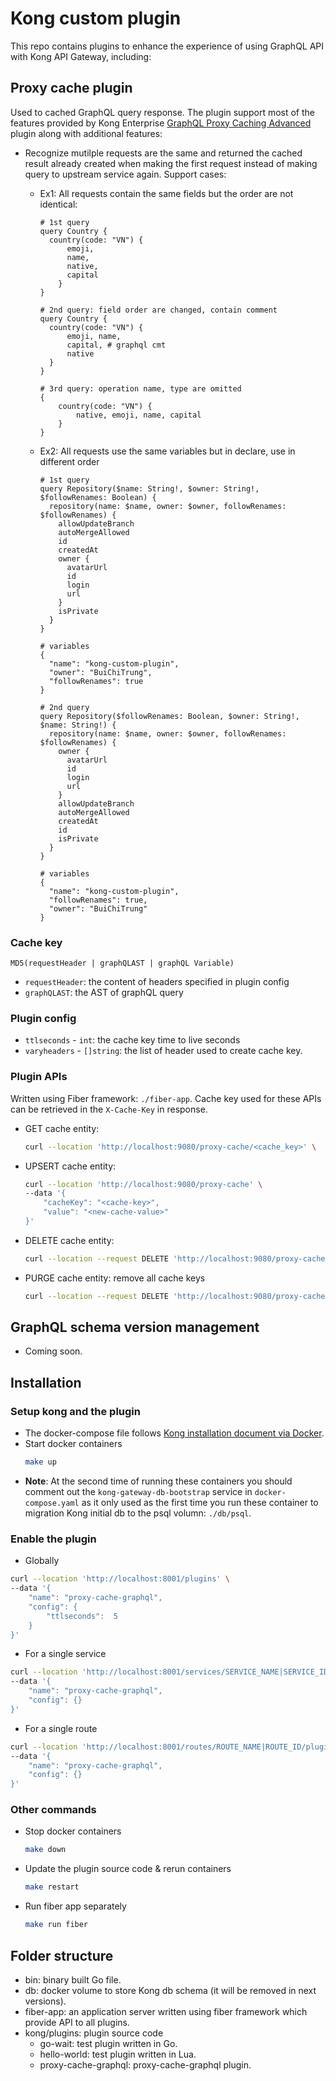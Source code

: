 # Kong custom plugin
This repo contains plugins to enhance the experience of using GraphQL API with Kong API Gateway, including:

## Proxy cache plugin
Used to cached GraphQL query response. The plugin support most of the features provided by Kong Enterprise [GraphQL Proxy Caching Advanced](https://docs.konghq.com/hub/kong-inc/graphql-proxy-cache-advanced/) plugin along with additional features:
+ Recognize mutilple requests are the same and returned the cached result already created when making the first request instead of making query to upstream service again. Support cases:
  + Ex1: All requests contain the same fields but the order are not identical:
    ```
    # 1st query
    query Country {
      country(code: "VN") {
          emoji,    
          name,
          native,
          capital
	    }
    }
        
    # 2nd query: field order are changed, contain comment
    query Country {
      country(code: "VN") {
          emoji, name,
          capital, # graphql cmt
          native
      }
    }
    
    # 3rd query: operation name, type are omitted
    {
        country(code: "VN") {
            native, emoji, name, capital
        } 
    }
    ```
  
  + Ex2: All requests use the same variables but in declare, use in different order
  
    ```
    # 1st query
    query Repository($name: String!, $owner: String!, $followRenames: Boolean) {
      repository(name: $name, owner: $owner, followRenames: $followRenames) {
        allowUpdateBranch
        autoMergeAllowed
        id
        createdAt
        owner {
          avatarUrl
          id
          login
          url
        }
        isPrivate
      }
    }
    
    # variables
    {
      "name": "kong-custom-plugin",
      "owner": "BuiChiTrung",
      "followRenames": true
    }
    
    # 2nd query
    query Repository($followRenames: Boolean, $owner: String!, $name: String!) {
      repository(name: $name, owner: $owner, followRenames: $followRenames) {
        owner {
          avatarUrl
          id
          login
          url
        }
        allowUpdateBranch
        autoMergeAllowed
        createdAt
        id
        isPrivate
      }
    }
    
    # variables
    {
      "name": "kong-custom-plugin",
      "followRenames": true,
      "owner": "BuiChiTrung"
    }
    ```

### Cache key

`MD5(requestHeader | graphQLAST | graphQL Variable)`

+ `requestHeader`: the content of headers specified in plugin config
+ `graphQLAST`: the AST of graphQL query

### Plugin config

+ `ttlseconds` - `int`: the cache key time to live seconds
+  `varyheaders` - `[]string`: the list of header used to create cache key. 

### Plugin APIs

Written using Fiber framework: `./fiber-app`. Cache key used for these APIs can be retrieved in the `X-Cache-Key` in response.

+ GET cache entity:

  ```bash
  curl --location 'http://localhost:9080/proxy-cache/<cache_key>' \
  ```

+ UPSERT cache entity:

  ```bash
  curl --location 'http://localhost:9080/proxy-cache' \
  --data '{
      "cacheKey": "<cache-key>",
      "value": "<new-cache-value>"
  }'
  ```

+ DELETE cache entity:

  ```bash
  curl --location --request DELETE 'http://localhost:9080/proxy-cache/<cache-key>'
  ```

+ PURGE cache entity: remove all cache keys

  ```bash
  curl --location --request DELETE 'http://localhost:9080/proxy-cache'
  ```

## GraphQL schema version management
+ Coming soon. 

## Installation

### Setup kong and the plugin
+ The docker-compose file follows [Kong installation document via Docker](https://docs.konghq.com/gateway/latest/install/docker/).
+ Start docker containers
    ```bash
    make up
    ```
+ **Note**: At the second time of running these containers you should comment out the `kong-gateway-db-bootstrap` service in `docker-compose.yaml` as it only used as the first time you run these container to migration Kong initial db to the psql volumn: `./db/psql`.

### Enable the plugin
+ Globally
```bash
curl --location 'http://localhost:8001/plugins' \
--data '{
    "name": "proxy-cache-graphql",
    "config": {
        "ttlseconds":  5
    }
}'
```

+ For a single service
```bash
curl --location 'http://localhost:8001/services/SERVICE_NAME|SERVICE_ID/plugins' \
--data '{
    "name": "proxy-cache-graphql",
    "config": {}
}'
```

+ For a single route
```bash
curl --location 'http://localhost:8001/routes/ROUTE_NAME|ROUTE_ID/plugins' \
--data '{
    "name": "proxy-cache-graphql",
    "config": {}
}'
```


### Other commands
+ Stop docker containers
    ```bash
    make down
    ```
+ Update the plugin source code & rerun containers
    ```bash
    make restart
    ```
+ Run fiber app separately
    ```bash
    make run fiber 
    ```

## Folder structure
+ bin: binary built Go file.
+ db: docker volume to store Kong db schema (it will be removed in next versions).
+ fiber-app: an application server written using fiber framework which provide API to all plugins.
+ kong/plugins: plugin source code
  + go-wait: test plugin written in Go.
  + hello-world: test plugin written in Lua.
  + proxy-cache-graphql: proxy-cache-graphql plugin.